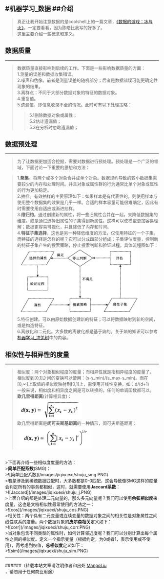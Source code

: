 ﻿#机器学习_数据
##介绍
--------------------------------
>真正让我开始注意数据的是coolshell上的一篇文章，[《数据的游戏：冰与火》](http://coolshell.cn/articles/10192.html)，一定要看看，因为陈皓比我写的好多了。<br>
>这里主要介绍一些概念和定义。

## 数据质量
--------------------------------
>数据质量直接影响到后续的工作。下面是一些影响数据质量的方面：<br>
>1.测量的误差和数据收集错误。<br>
>2.噪声和伪像。前者是测量误差的随机部分；后者是数据错误可能更确定性现象的结果。<br>
>3.离群点：不同于大部分数据对象的特征的数据对象。<br>
>4.重复值。<br>
>5.遗漏值，即信息收录不全的情况。此时可有以下处理策略：<br>
>>5.1删除数据对象或属性；<br>
>>5.2估计遗漏值；<br>
>>5.3在分析时忽略遗漏值；<br>


## 数据预处理
--------------------------------
>为了让数据更加适合挖掘，需要对数据进行预处理。预处理是一个广泛的领域，下面讨论一下重要的思想和方法：<br>

>1.<strong>聚集</strong>。将两个或多个对象合并成单个对象。数据规约导致的较小数据集需要较少的内存和处理时间。并且对象或属性群的行为通常比单个对象或属性的行为更加稳定。<br>
>2.抽样。有效抽样的主要原理如下：如果样本是有代表性的，则使用样本与使用整个数据集的效果是几乎一样。合适的样本容量可能很难确定，因此有时需要使用自适应或渐进抽样。<br>
>3.<strong>维归约</strong>。通过创建新的属性，将一些旧属性合并在一起，来降低数据集的维度。或是通过选择旧属性的子集得到新属性。这样可以使模型更加容易理解；数据更容易可视化，并且降低了内存和时间。<br>
>4.<strong>特征子集选择</strong>。这也是另一种降低维度的方法，仅使用特征的一个子集。而特征的选择是怎样的呢？它可以分成四部分组成：子集评估度量，控制新的特征子集产生的搜索策略，停止搜索判断和验证过程。具体流程图如下：<br>
>![特征子集选择过程流程图](/images/jiqixuexi/shuju_tezheng.PNG)<br>
>5.特征创建。可以由原始数据创建新的特征；可以将数据映射到新的空间，或是构造特征。<br>
>6.离散化和二元化。大多数的离散化都是基于熵的。关于熵的知识可以参考[机器学习_决策树](https://github.com/MangoLiu/mangoliu.github.io/blob/master/%E6%9C%BA%E5%99%A8%E5%AD%A6%E4%B9%A0_%E5%86%B3%E7%AD%96%E6%A0%91.md)中的内容。<br>

## 相似性与相异性的度量
--------------------------------
>相似度：两个对象相似程度的度量；而相异性就是指相异程度的度量了。<br>
>相似度到[0,1]之间的变换可以使用：(s-s_min)/(s_max-s_min)。而在[0,∞]上取值的相似度映射到[0,1]上，需使用非线性变换，如：d/(d+1)<br>
>一般来说，相似度和相异度之间是可以转换的，任何的单调函数都可以。<br>
><strong>欧几里得距离</strong>(计算相异度)：<br>
>![欧几里得距离](/images/jiqixuexi/shuju_ouji.PNG)<br>
>欧几里得距离是<strong>闵可夫斯基距离</strong>的一种情形，闵可夫斯基距离：<br>
>![闵可夫斯基距离](/images/jiqixuexi/shuju_minke.PNG)<br>
<br>
>下面再介绍一些相似度度量的方法：<br>
><strong>简单匹配系数</strong>(SMG)：<br>
>![简单匹配系数](/images/jiqixuexi/shuju_smg.PNG)<br>
>若是涉及到稀疏数据匹配时，大多数都是0-0匹配，这会导致像SMG这样的度量会判定所有的事务都相似，这时，就需要使用<strong>Jaccard系数</strong>：<br>
>![Jaccard](/images/jiqixuexi/shuju_j.PNG)<br>
>上面介绍的都是处理二元向量的，那么多元向量呢？我们可以使用<strong>余弦相似度</strong>来度量，这也是文档相似性最常使用的方法之一：<br>
>![cos](/images/jiqixuexi/shuju_cos.PNG)<br>
>相关性：两个具有二元变量或连续变量的数据对象之间的相关性是对象属性之间线性联系的度量。两个数据对象的<strong>皮尔森相关</strong>定义如下：<br>
>![corr](/images/jiqixuexi/shuju_corr.PNG)<br>
>当对象包含不同类型的属性时，如何计算邻近度呢？我们可以分别计算出每个属性之间的相似度。定义一个指示变量（根据约定，为0或者1，表示使用或不使用），再考虑到权值，<strong>总相似度</strong>定义如下：<br>
>![sim](/images/jiqixuexi/shuju_sim.PNG)<br>

--------------------------------
######（转载本站文章请注明作者和出处 <a href="https://github.com/MangoLiu">MangoLiu</a> ，请勿用于任何商业用途）

